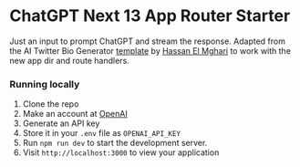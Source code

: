# ChatGPT Next 13 App Router Starter

Just an input to prompt ChatGPT and stream the response. Adapted from the AI Twitter Bio Generator [template](https://github.com/Nutlope/twitterbio) by [Hassan El Mghari](https://github.com/Nutlope) to work with the new app dir and route handlers.

### Running locally

1. Clone the repo
2. Make an account at [OpenAI](https://beta.openai.com/account/api-keys)
3. Generate an API key
4. Store it in your `.env` file as `OPENAI_API_KEY`
5. Run `npm run dev` to start the development server.
6. Visit `http://localhost:3000` to view your application
